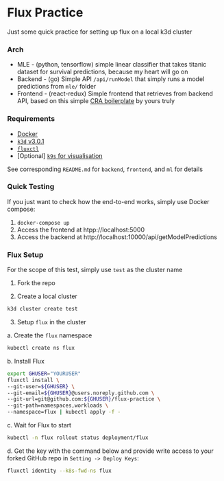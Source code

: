 # Flux Practice

Just some quick practice for setting up flux on a local k3d cluster

### Arch

- MLE - (python, tensorflow) simple linear classifier that takes titanic dataset for survival predictions, because my heart will go on
- Backend - (go) Simple API `/api/runModel` that simply runs a model predictions from `mle/` folder
- Frontend - (react-redux) Simple frontend that retrieves from backend API, based on this simple [CRA boilerplate](https://github.com/akiyamasho/cra-boilerplate) by yours truly

### Requirements

- [Docker](https://docs.docker.com/get-docker/)
- [`k3d` v3.0.1](https://github.com/rancher/k3d/releases/tag/v3.0.1)
- [`fluxctl`](https://docs.fluxcd.io/en/1.18.0/references/fluxctl.html)
- [Optional] [`k9s` for visualisation](https://github.com/derailed/k9s)

See corresponding `README.md` for `backend`, `frontend`, and `ml` for details

### Quick Testing

If you just want to check how the end-to-end works, simply use Docker compose:

1. `docker-compose up`
2. Access the frontend at htpp://localhost:5000
3. Access the backend at http://localhost:10000/api/getModelPredictions

### Flux Setup

For the scope of this test, simply use `test` as the cluster name

1. Fork the repo

2. Create a local cluster

```bash
k3d cluster create test
```

3. Setup `flux` in the cluster

a. Create the `flux` namespace

```bash
kubectl create ns flux
```

b. Install Flux

```bash
export GHUSER="YOURUSER"
fluxctl install \
--git-user=${GHUSER} \
--git-email=${GHUSER}@users.noreply.github.com \
--git-url=git@github.com:${GHUSER}/flux-practice \
--git-path=namespaces,workloads \
--namespace=flux | kubectl apply -f -
```

c. Wait for Flux to start

```bash
kubectl -n flux rollout status deployment/flux
``` 

d. Get the key with the command below and provide write access to your forked GitHub repo in `Setting -> Deploy Keys`:

```bash
fluxctl identity --k8s-fwd-ns flux
```
